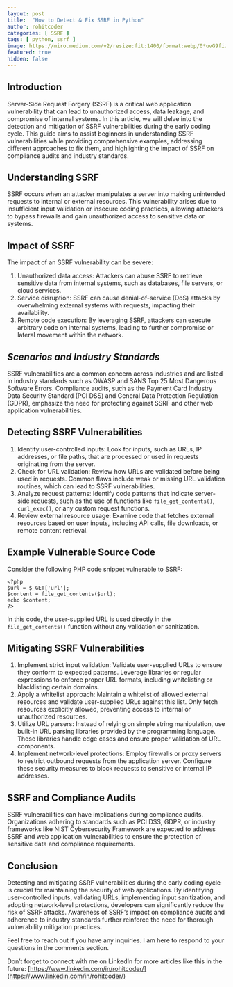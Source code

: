 ```yaml
---
layout: post
title:  "How to Detect & Fix SSRF in Python"
author: rohitcoder
categories: [ SSRF ]
tags: [ python, ssrf ]
image: https://miro.medium.com/v2/resize:fit:1400/format:webp/0*uvG9fizM5_XcZ8ic.png
featured: true
hidden: false
---
```


**Introduction**
-----------------
Server-Side Request Forgery (SSRF) is a critical web application vulnerability that can lead to unauthorized access, data leakage, and compromise of internal systems. In this article, we will delve into the detection and mitigation of SSRF vulnerabilities during the early coding cycle. This guide aims to assist beginners in understanding SSRF vulnerabilities while providing comprehensive examples, addressing different approaches to fix them, and highlighting the impact of SSRF on compliance audits and industry standards.

**Understanding SSRF**
-----------------------
SSRF occurs when an attacker manipulates a server into making unintended requests to internal or external resources. This vulnerability arises due to insufficient input validation or insecure coding practices, allowing attackers to bypass firewalls and gain unauthorized access to sensitive data or systems.

**Impact of SSRF**
-------------------
The impact of an SSRF vulnerability can be severe:

1.  Unauthorized data access: Attackers can abuse SSRF to retrieve sensitive data from internal systems, such as databases, file servers, or cloud services.
2.  Service disruption: SSRF can cause denial-of-service (DoS) attacks by overwhelming external systems with requests, impacting their availability.
3.  Remote code execution: By leveraging SSRF, attackers can execute arbitrary code on internal systems, leading to further compromise or lateral movement within the network.

**_Scenarios and Industry Standards_**
---------------------------------------
SSRF vulnerabilities are a common concern across industries and are listed in industry standards such as OWASP and SANS Top 25 Most Dangerous Software Errors. Compliance audits, such as the Payment Card Industry Data Security Standard (PCI DSS) and General Data Protection Regulation (GDPR), emphasize the need for protecting against SSRF and other web application vulnerabilities.

**Detecting SSRF Vulnerabilities**
-----------------------------------
1.  Identify user-controlled inputs: Look for inputs, such as URLs, IP addresses, or file paths, that are processed or used in requests originating from the server.
2.  Check for URL validation: Review how URLs are validated before being used in requests. Common flaws include weak or missing URL validation routines, which can lead to SSRF vulnerabilities.
3.  Analyze request patterns: Identify code patterns that indicate server-side requests, such as the use of functions like `file_get_contents()`, `curl_exec()`, or any custom request functions.
4.  Review external resource usage: Examine code that fetches external resources based on user inputs, including API calls, file downloads, or remote content retrieval.

**Example Vulnerable Source Code**
-----------------------------------
Consider the following PHP code snippet vulnerable to SSRF:

```
<?php  
$url = $_GET['url'];  
$content = file_get_contents($url);  
echo $content;  
?>
```

In this code, the user-supplied URL is used directly in the `file_get_contents()` function without any validation or sanitization.

**Mitigating SSRF Vulnerabilities**
------------------------------------
1.  Implement strict input validation: Validate user-supplied URLs to ensure they conform to expected patterns. Leverage libraries or regular expressions to enforce proper URL formats, including whitelisting or blacklisting certain domains.
2.  Apply a whitelist approach: Maintain a whitelist of allowed external resources and validate user-supplied URLs against this list. Only fetch resources explicitly allowed, preventing access to internal or unauthorized resources.
3.  Utilize URL parsers: Instead of relying on simple string manipulation, use built-in URL parsing libraries provided by the programming language. These libraries handle edge cases and ensure proper validation of URL components.
4.  Implement network-level protections: Employ firewalls or proxy servers to restrict outbound requests from the application server. Configure these security measures to block requests to sensitive or internal IP addresses.

**SSRF and Compliance Audits**
-------------------------------
SSRF vulnerabilities can have implications during compliance audits. Organizations adhering to standards such as PCI DSS, GDPR, or industry frameworks like NIST Cybersecurity Framework are expected to address SSRF and web application vulnerabilities to ensure the protection of sensitive data and compliance requirements.

**Conclusion**
---------------
Detecting and mitigating SSRF vulnerabilities during the early coding cycle is crucial for maintaining the security of web applications. By identifying user-controlled inputs, validating URLs, implementing input sanitization, and adopting network-level protections, developers can significantly reduce the risk of SSRF attacks. Awareness of SSRF’s impact on compliance audits and adherence to industry standards further reinforce the need for thorough vulnerability mitigation practices.

Feel free to reach out if you have any inquiries. I am here to respond to your questions in the comments section.

Don’t forget to connect with me on LinkedIn for more articles like this in the future: [https://www.linkedin.com/in/rohitcoder/](https://www.linkedin.com/in/rohitcoder/)

